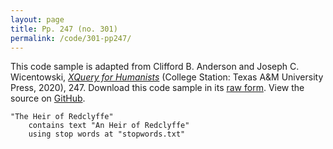```yaml
---
layout: page
title: Pp. 247 (no. 301)
permalink: /code/301-pp247/
---
```


This code sample is adapted from Clifford B. Anderson and Joseph C. Wicentowski, 
[_XQuery for Humanists_](/) (College Station: Texas A&M University Press, 2020), 247. 
Download this code sample in its [raw form](/code/301-pp247/301-pp247.xq).
View the source on [GitHub](https://github.com/coding4humanists/xquery4humanists/blob/release/code/301-pp247/301-pp247.xq).

```xquery
"The Heir of Redclyffe" 
    contains text "An Heir of Redclyffe" 
    using stop words at "stopwords.txt"
```  
